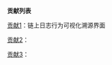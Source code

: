 **贡献列表**

[贡献1](contributions/contribution1)：链上日志行为可视化溯源界面

[贡献2](contributions/contribution2)：

[贡献3](contributions/contribution3)：
